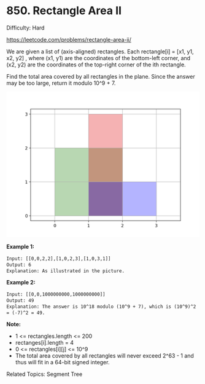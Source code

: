 # 850. Rectangle Area II

Difficulty: Hard

https://leetcode.com/problems/rectangle-area-ii/

We are given a list of (axis-aligned) rectangles.  Each rectangle[i] = [x1, y1, x2, y2] , where (x1, y1) are the coordinates of the bottom-left corner, and (x2, y2) are the coordinates of the top-right corner of the ith rectangle.

Find the total area covered by all rectangles in the plane.  Since the answer may be too large, return it modulo 10^9 + 7.

![alt text](rectangle_area_ii_pic.png)

**Example 1:**
```
Input: [[0,0,2,2],[1,0,2,3],[1,0,3,1]]
Output: 6
Explanation: As illustrated in the picture.
```
**Example 2:**
```
Input: [[0,0,1000000000,1000000000]]
Output: 49
Explanation: The answer is 10^18 modulo (10^9 + 7), which is (10^9)^2 = (-7)^2 = 49.
```
**Note:**

* 1 <= rectangles.length <= 200
* rectanges[i].length = 4
* 0 <= rectangles[i][j] <= 10^9
* The total area covered by all rectangles will never exceed 2^63 - 1 and thus will fit in a 64-bit signed integer.

Related Topics: Segment Tree
